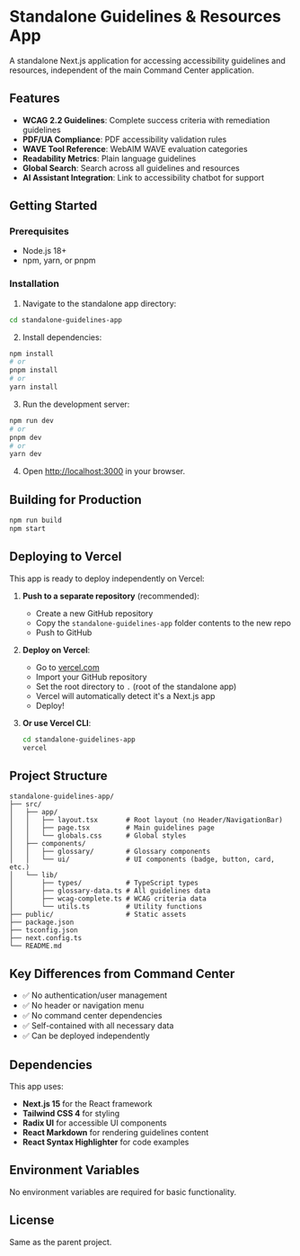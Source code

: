 # Standalone Guidelines & Resources App

A standalone Next.js application for accessing accessibility guidelines and resources, independent of the main Command Center application.

## Features

- **WCAG 2.2 Guidelines**: Complete success criteria with remediation guidelines
- **PDF/UA Compliance**: PDF accessibility validation rules
- **WAVE Tool Reference**: WebAIM WAVE evaluation categories
- **Readability Metrics**: Plain language guidelines
- **Global Search**: Search across all guidelines and resources
- **AI Assistant Integration**: Link to accessibility chatbot for support

## Getting Started

### Prerequisites

- Node.js 18+ 
- npm, yarn, or pnpm

### Installation

1. Navigate to the standalone app directory:
```bash
cd standalone-guidelines-app
```

2. Install dependencies:
```bash
npm install
# or
pnpm install
# or
yarn install
```

3. Run the development server:
```bash
npm run dev
# or
pnpm dev
# or
yarn dev
```

4. Open [http://localhost:3000](http://localhost:3000) in your browser.

## Building for Production

```bash
npm run build
npm start
```

## Deploying to Vercel

This app is ready to deploy independently on Vercel:

1. **Push to a separate repository** (recommended):
   - Create a new GitHub repository
   - Copy the `standalone-guidelines-app` folder contents to the new repo
   - Push to GitHub

2. **Deploy on Vercel**:
   - Go to [vercel.com](https://vercel.com)
   - Import your GitHub repository
   - Set the root directory to `.` (root of the standalone app)
   - Vercel will automatically detect it's a Next.js app
   - Deploy!

3. **Or use Vercel CLI**:
   ```bash
   cd standalone-guidelines-app
   vercel
   ```

## Project Structure

```
standalone-guidelines-app/
├── src/
│   ├── app/
│   │   ├── layout.tsx       # Root layout (no Header/NavigationBar)
│   │   ├── page.tsx         # Main guidelines page
│   │   └── globals.css      # Global styles
│   ├── components/
│   │   ├── glossary/        # Glossary components
│   │   └── ui/              # UI components (badge, button, card, etc.)
│   └── lib/
│       ├── types/           # TypeScript types
│       ├── glossary-data.ts # All guidelines data
│       ├── wcag-complete.ts # WCAG criteria data
│       └── utils.ts         # Utility functions
├── public/                  # Static assets
├── package.json
├── tsconfig.json
├── next.config.ts
└── README.md
```

## Key Differences from Command Center

- ✅ No authentication/user management
- ✅ No header or navigation menu
- ✅ No command center dependencies
- ✅ Self-contained with all necessary data
- ✅ Can be deployed independently

## Dependencies

This app uses:
- **Next.js 15** for the React framework
- **Tailwind CSS 4** for styling
- **Radix UI** for accessible UI components
- **React Markdown** for rendering guidelines content
- **React Syntax Highlighter** for code examples

## Environment Variables

No environment variables are required for basic functionality.

## License

Same as the parent project.

